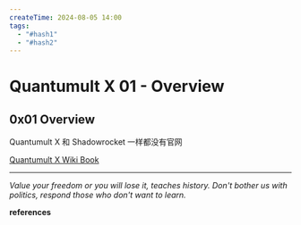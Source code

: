 ```yaml
---
createTime: 2024-08-05 14:00
tags:
  - "#hash1"
  - "#hash2"
---
```


# Quantumult X 01 - Overview

## 0x01 Overview

Quantumult X 和 Shadowrocket 一样都没有官网

[ Quantumult X Wiki Book](https://qx.atlucky.me/)

---
*Value your freedom or you will lose it, teaches history. Don't bother us with politics, respond those who don't want to learn.*

**references**

